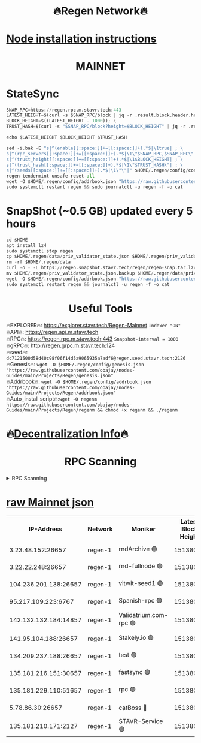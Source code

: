 <h1 align="center"> 🔥Regen Network🔥</h1>

[Node installation instructions](https://github.com/obajay/nodes-Guides/tree/main/Projects/Regen)
=
<h1 align="center"> MAINNET</h1>

# StateSync
```python
SNAP_RPC=https://regen.rpc.m.stavr.tech:443
LATEST_HEIGHT=$(curl -s $SNAP_RPC/block | jq -r .result.block.header.height); \
BLOCK_HEIGHT=$((LATEST_HEIGHT - 1000)); \
TRUST_HASH=$(curl -s "$SNAP_RPC/block?height=$BLOCK_HEIGHT" | jq -r .result.block_id.hash)

echo $LATEST_HEIGHT $BLOCK_HEIGHT $TRUST_HASH

sed -i.bak -E "s|^(enable[[:space:]]+=[[:space:]]+).*$|\1true| ; \
s|^(rpc_servers[[:space:]]+=[[:space:]]+).*$|\1\"$SNAP_RPC,$SNAP_RPC\"| ; \
s|^(trust_height[[:space:]]+=[[:space:]]+).*$|\1$BLOCK_HEIGHT| ; \
s|^(trust_hash[[:space:]]+=[[:space:]]+).*$|\1\"$TRUST_HASH\"| ; \
s|^(seeds[[:space:]]+=[[:space:]]+).*$|\1\"\"|" $HOME/.regen/config/config.toml
regen tendermint unsafe-reset-all
wget -O $HOME/.regen/config/addrbook.json "https://raw.githubusercontent.com/obajay/nodes-Guides/main/Projects/Regen/addrbook.json"
sudo systemctl restart regen && sudo journalctl -u regen -f -o cat
```
# SnapShot (~0.5 GB) updated every 5 hours
```python
cd $HOME
apt install lz4
sudo systemctl stop regen
cp $HOME/.regen/data/priv_validator_state.json $HOME/.regen/priv_validator_state.json.backup
rm -rf $HOME/.regen/data
curl -o - -L https://regen.snapshot.stavr.tech/regen/regen-snap.tar.lz4 | lz4 -c -d - | tar -x -C $HOME/.regen --strip-components 2
mv $HOME/.regen/priv_validator_state.json.backup $HOME/.regen/data/priv_validator_state.json
wget -O $HOME/.regen/config/addrbook.json "https://raw.githubusercontent.com/obajay/nodes-Guides/main/Projects/Regen/addrbook.json"
sudo systemctl restart regen && journalctl -u regen -f -o cat
```

 <h1 align="center"> Useful Tools</h1>

🔥EXPLORER🔥:     https://explorer.stavr.tech/Regen-Mainnet        `Indexer "ON"` \
🔥API🔥:          https://regen.api.m.stavr.tech \
🔥RPC🔥:          https://regen.rpc.m.stavr.tech:443              `Snapshot-interval = 1000` \
🔥gRPC🔥:         http://regen.grpc.m.stavr.tech:124 \
🔥seed🔥:      `dc7121500d58d40c98f06f14d5a9065935a7adf6@regen.seed.stavr.tech:2126` \
🔥Genesis🔥:   `wget -O $HOME/.regen/config/genesis.json "https://raw.githubusercontent.com/obajay/nodes-Guides/main/Projects/Regen/genesis.json"` \
🔥Addrbook🔥:  `wget -O $HOME/.regen/config/addrbook.json "https://raw.githubusercontent.com/obajay/nodes-Guides/main/Projects/Regen/addrbook.json"` \
🔥Auto_install script🔥:`wget -O regenm https://raw.githubusercontent.com/obajay/nodes-Guides/main/Projects/Regen/regenm && chmod +x regenm && ./regenm`

🔥[Decentralization Info](https://github.com/obajay/StateSync-snapshots/tree/main/Projects/Regen/Decentralization)🔥
=
<h1 align="center"> RPC Scanning</h1>

<details>
<summary>RPC Scanning</summary>

<h2 align="center"> We scan nodes in real time every 4 hours. And we provide the final result of RPC endpoints.
We cannot influence the operation of these nodes in any way. </h2>


```python
If Voting Power is higher than 0 --> then the Node is a validator of the network and may be subject to attack and be a potential threat to the chain.
```
```python
We marked such validators with a red symbol
```

</details>

[raw Mainnet json](https://rpc-check.regenm.stavr.tech/regenm/rpc-regenm-result.json)
=


<table><tr><th>IP-Address</th><th>Network</th><th>Moniker</th><th>Latest Block Height</th><th>Earliest Block Height</th><th>Catching Up</th><th>Tx Index</th><th>Voting Power</th><th>Scan Time</th></tr><tr><td>3.23.48.152:26657</td><td>regen-1</td><td>rndArchive 🟢</td><td>15138043</td><td>1</td><td>False</td><td>on</td><td>0</td><td>2024-03-15T20:37:17.581307003UTC</td></tr><tr><td>3.22.22.248:26657</td><td>regen-1</td><td>rnd-fullnode 🟢</td><td>15138041</td><td>4134001</td><td>False</td><td>on</td><td>0</td><td>2024-03-15T20:37:06.690870174UTC</td></tr><tr><td>104.236.201.138:26657</td><td>regen-1</td><td>vitwit-seed1 🟢</td><td>15138029</td><td>8943001</td><td>False</td><td>on</td><td>0</td><td>2024-03-15T20:35:54.539918544UTC</td></tr><tr><td>95.217.109.223:6767</td><td>regen-1</td><td>Spanish-rpc 🟢</td><td>15138053</td><td>10068001</td><td>False</td><td>on</td><td>0</td><td>2024-03-15T20:38:17.275120279UTC</td></tr><tr><td>142.132.132.184:14857</td><td>regen-1</td><td>Validatrium.com-rpc 🟢</td><td>15138054</td><td>11175001</td><td>False</td><td>on</td><td>0</td><td>2024-03-15T20:38:21.572829748UTC</td></tr><tr><td>141.95.104.188:26657</td><td>regen-1</td><td>Stakely.io 🟢</td><td>15138038</td><td>13442501</td><td>False</td><td>on</td><td>0</td><td>2024-03-15T20:36:51.601432536UTC</td></tr><tr><td>134.209.237.188:26657</td><td>regen-1</td><td>test 🟢</td><td>15138060</td><td>13992001</td><td>False</td><td>on</td><td>0</td><td>2024-03-15T20:38:57.157363696UTC</td></tr><tr><td>135.181.216.151:30657</td><td>regen-1</td><td>fastsync 🟢</td><td>15138046</td><td>14457001</td><td>False</td><td>off</td><td>0</td><td>2024-03-15T20:37:37.302449595UTC</td></tr><tr><td>135.181.229.110:51657</td><td>regen-1</td><td>rpc 🟢</td><td>15138037</td><td>14844001</td><td>False</td><td>on</td><td>0</td><td>2024-03-15T20:36:43.184006245UTC</td></tr><tr><td>5.78.86.30:26657</td><td>regen-1</td><td>catBoss 🔴</td><td>15138063</td><td>15111001</td><td>False</td><td>on</td><td>9026453244</td><td>2024-03-15T20:39:23.277761096UTC</td></tr><tr><td>135.181.210.171:2127</td><td>regen-1</td><td>STAVR-Service 🟢</td><td>15138066</td><td>15136001</td><td>False</td><td>on</td><td>0</td><td>2024-03-15T20:39:37.880776927UTC</td></tr></table>